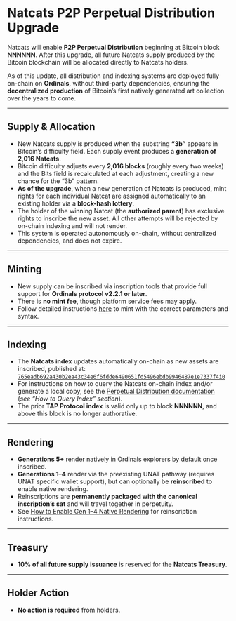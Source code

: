 # Natcats P2P Perpetual Distribution Upgrade  

Natcats will enable **P2P Perpetual Distribution** beginning at Bitcoin block **NNNNNN**. After this upgrade, all future Natcats supply produced by the Bitcoin blockchain will be allocated directly to Natcats holders.  

As of this update, all distribution and indexing systems are deployed fully on-chain on **Ordinals**, without third-party dependencies, ensuring the **decentralized production** of Bitcoin’s first natively generated art collection over the years to come.  

---

## Supply & Allocation  
- New Natcats supply is produced when the substring **“3b”** appears in Bitcoin’s difficulty field. Each supply event produces a **generation of 2,016 Natcats**.  
- Bitcoin difficulty adjusts every **2,016 blocks** (roughly every two weeks) and the Bits field is recalculated at each adjustment, creating a new chance for the “3b” pattern.  
- **As of the upgrade**, when a new generation of Natcats is produced, mint rights for each individual Natcat are assigned automatically to an existing holder via a **block-hash lottery**.  
- The holder of the winning Natcat (the **authorized parent**) has exclusive rights to inscribe the new asset. All other attempts will be rejected by on-chain indexing and will not render.  
- This system is operated autonomously on-chain, without centralized dependencies, and does not expire.  

---

## Minting  
- New supply can be inscribed via inscription tools that provide full support for **Ordinals protocol v2.2.1 or later**.  
- There is **no mint fee**, though platform service fees may apply.  
- Follow detailed instructions [here](https://github.com/evonbit/bitcoin-native-systems/blob/main/Perpetual%20Distribution/01-about-perpetual-distribution.md#minting-instructions) to mint with the correct parameters and syntax.  

---

## Indexing  
- The **Natcats index** updates automatically on-chain as new assets are inscribed, published at:  
  [`765eadb692a430b2ea43c34e6f6fdde6490651fd5496ebdb9946487e1e7337f4i0`](https://ordinals.com/inscription/765eadb692a430b2ea43c34e6f6fdde6490651fd5496ebdb9946487e1e7337f4i0)  
- For instructions on how to query the Natcats on-chain index and/or generate a local copy, see the [Perpetual Distribution documentation](https://github.com/evonbit/bitcoin-native-systems/blob/main/Perpetual%20Distribution/01-about-perpetual-distribution.md) (*see “How to Query Index” section*).  
- The prior **TAP Protocol index** is valid only up to block **NNNNNN**, and above this block is no longer authorative.  

---

## Rendering  
- **Generations 5+** render natively in Ordinals explorers by default once inscribed.  
- **Generations 1–4** render via the preexisting UNAT pathway (requires UNAT specific wallet support), but can optionally be **reinscribed** to enable native rendering.  
- Reinscriptions are **permanently packaged with the canonical inscription’s sat** and will travel together in perpetuity.  
- See [How to Enable Gen 1–4 Native Rendering](https://github.com/evonbit/bitcoin-native-systems/blob/main/Natcats/04-how-to-enable-native-render-reinscription.md) for reinscription instructions.  

---

## Treasury  
- **10% of all future supply issuance** is reserved for the **Natcats Treasury**.  

---

## Holder Action  
- **No action is required** from holders.  
